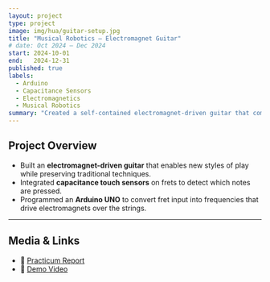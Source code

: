 ```yaml
---
layout: project
type: project
image: img/hua/guitar-setup.jpg
title: "Musical Robotics – Electromagnet Guitar"
# date: Oct 2024 – Dec 2024
start: 2024-10-01
end:   2024-12-31
published: true
labels:
  - Arduino
  - Capacitance Sensors
  - Electromagnetics
  - Musical Robotics
summary: "Created a self-contained electromagnet-driven guitar that combines traditional play with new methods through capacitance touch sensors and Arduino control."
---
```


## Project Overview
- Built an **electromagnet-driven guitar** that enables new styles of play while preserving traditional techniques.
- Integrated **capacitance touch sensors** on frets to detect which notes are pressed.
- Programmed an **Arduino UNO** to convert fret input into frequencies that drive electromagnets over the strings.

---

## Media & Links
- 📄 [Practicum Report](link-here)
- 🎥 [Demo Video](link-here)
